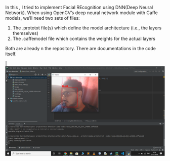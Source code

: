 In this , I tried to implement Facial REcognition using DNN(Deep Neural Network).
When using OpenCV’s deep neural network module with Caffe models, we’ll need two sets of files:

1. The .prototxt file(s) which define the model architecture (i.e., the layers themselves)
2. The .caffemodel file which contains the weights for the actual layers

Both are already n the repository. 
There are documentations in the code itself.

| ![Alt text](screenshots/1.png?raw=true "Splash Screen" )
